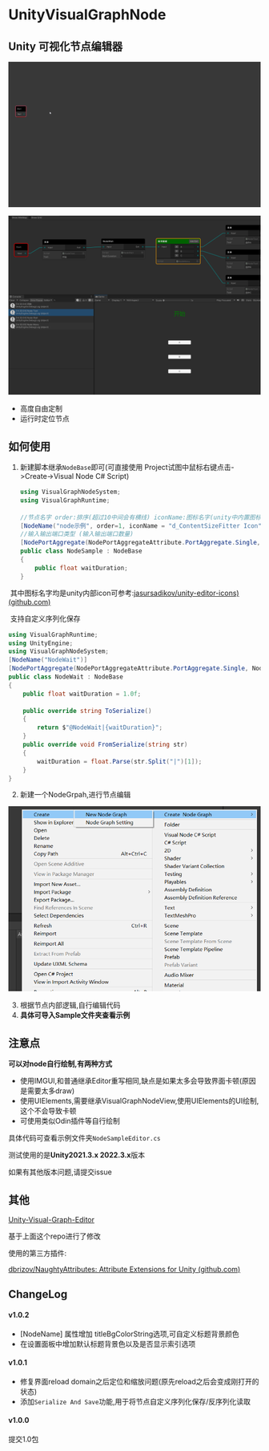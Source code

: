 # UnityVisualGraphNode
## Unity 可视化节点编辑器

![1](https://raw.githubusercontent.com/ZeroUltra/MediaLibrary/main/Imgs/202211131344795.gif)

![image-20241016143032728](https://raw.githubusercontent.com/ZeroUltra/MediaLibrary/main/Imgs/202410161430531.png)

* 高度自由定制
* 运行时定位节点

## 如何使用

1. 新建脚本继承`NodeBase`即可(可直接使用 Project试图中鼠标右键点击->Create->Visual Node C# Script)

    ```c#
    using VisualGraphNodeSystem;
    using VisualGraphRuntime;
    
    //节点名字 order:排序(超过10中间会有横线) iconName:图标名字(unity中内置图标名字)  titleBgColorString:标题背景颜色
    [NodeName("node示例", order=1, iconName = "d_ContentSizeFitter Icon"),titleBgColorString="#ffffff"]
    //输入输出端口类型 (输入输出端口数量)
    [NodePortAggregate(NodePortAggregateAttribute.PortAggregate.Single, NodePortAggregateAttribute.PortAggregate.Single)]
    public class NodeSample : NodeBase
    {
        public float waitDuration;
    }
    
    ```

​	其中图标名字均是unity内部icon可参考:[jasursadikov/unity-editor-icons) (github.com)](https://github.com/jasursadikov/unity-editor-icons)

​	支持自定义序列化保存

```c#
using VisualGraphRuntime;
using UnityEngine;
using VisualGraphNodeSystem;
[NodeName("NodeWait")]
[NodePortAggregate(NodePortAggregateAttribute.PortAggregate.Single, NodePortAggregateAttribute.PortAggregate.Single)]
public class NodeWait : NodeBase
{
    public float waitDuration = 1.0f;

    public override string ToSerialize()
    {
        return $"@NodeWait|{waitDuration}";
    }
    public override void FromSerialize(string str)
    {
        waitDuration = float.Parse(str.Split("|")[1]);
    }
}
```



2. 新建一个NodeGrpah,进行节点编辑

 ![image-20241016134552468](https://raw.githubusercontent.com/ZeroUltra/MediaLibrary/main/Imgs/202410161435752.png)

3. 根据节点内部逻辑,自行编辑代码
4. **具体可导入Sample文件夹查看示例**



## 注意点

**可以对node自行绘制,有两种方式**

* 使用IMGUI,和普通继承Editor重写相同,缺点是如果太多会导致界面卡顿(原因是需要太多draw)
* 使用UIElements,需要继承VisualGraphNodeView,使用UIElements的UI绘制,这个不会导致卡顿
* 可使用类似Odin插件等自行绘制

具体代码可查看示例文件夹`NodeSampleEditor.cs`



测试使用的是**Unity2021.3.x 2022.3.x**版本

如果有其他版本问题,请提交issue

## 其他

[Unity-Visual-Graph-Editor](https://github.com/BusStopStudios/Unity-Visual-Graph-Editor)

基于上面这个repo进行了修改

使用的第三方插件:

[dbrizov/NaughtyAttributes: Attribute Extensions for Unity (github.com)](https://github.com/dbrizov/NaughtyAttributes)

## ChangeLog

#### v1.0.2

* [NodeName] 属性增加 titleBgColorString选项,可自定义标题背景颜色
* 在设置面板中增加默认标题背景色以及是否显示索引选项

#### v1.0.1

* 修复界面reload domain之后定位和缩放问题(原先reload之后会变成刚打开的状态)
* 添加`Serialize And Save`功能,用于将节点自定义序列化保存/反序列化读取

#### v1.0.0

提交1.0包

